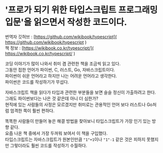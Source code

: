 # '프로가 되기 위한 타입스크립트 프로그래밍 입문'을 읽으면서 작성한 코드이다.

번역자 깃허브 : [https://github.com/wikibook/typescript]( <https://github.com/wikibook/typescript> )  
책 정보 : [https://wikibook.co.kr/typescript/]( <https://wikibook.co.kr/typescript/> )

코딩 이야기가 많이 나와서 취미 겸 관련한 책을 조금씩 읽고 있다.  
그동안 접한 언어가 파이썬, C, 러스트, Go, 자바스크립트이다.  
파이썬이 쉬운 언어라고 하지만 나는 어려운 언어라고 생각한다.  
파이썬은 코드를 작성하기가 무섭다.

자바스크립트 책을 읽다가 타입과 관련한 부분들을 보면 슬슬 정신이 가출하려고 한다.  
그래도 파이썬보다는 나은 것 같은데 아니 더 심한가?    
현직에 있는 사람들의 사정은 모르겠지만 취미로는 관용적인 언어 보다 러스트나 Go처럼 엄격한 쪽이 훨씬 편하다.

똑똑한 사람들이 만들어 놓은 해결 방법을 찾아보니 타입스크립트가 가장 인기 있는 방향 같다.  
요즘 나온 책 중에서 가장 두꺼워 보여서 이 책을 구입했다.  
타입스크립트는 자바스크립트가 원본인만큼 `"1"+1`이나 `"1"-1` 같은 것은 피하지 못했지만 그렇더라도 훨씬 코드를 작성하기 수월하다.
